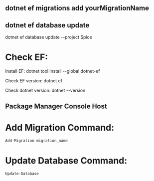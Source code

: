 ## dotnet ef migrations add yourMigrationName
## dotnet ef database update
dotnet ef database update --project Spice
# Check EF:
Install EF:
dotnet tool install --global dotnet-ef

Check EF version:
dotnet ef

Check dotnet version:
dotnet --version


## Package Manager Console Host

# Add Migration Command:
	Add-Migration migration_name

# Update Database Command:
	Update-Database